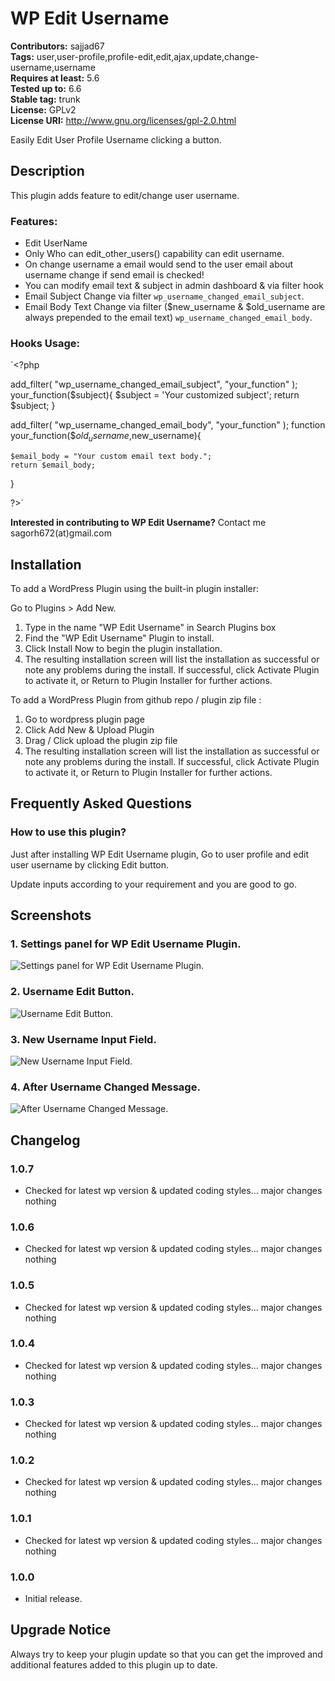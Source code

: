 # WP Edit Username

**Contributors:** sajjad67 \
**Tags:** user,user-profile,profile-edit,edit,ajax,update,change-username,username \
**Requires at least:** 5.6 \
**Tested up to:** 6.6 \
**Stable tag:** trunk \
**License:** GPLv2 \
**License URI:** http://www.gnu.org/licenses/gpl-2.0.html

Easily Edit User Profile Username clicking a button.

## Description

This plugin adds feature to edit/change user username.

### Features:

- Edit UserName
- Only Who can edit_other_users() capability can edit username.
- On change username a email would send to the user email about username change if send email is checked!
- You can modify email text & subject in admin dashboard & via filter hook
- Email Subject Change via filter `wp_username_changed_email_subject`.
- Email Body Text Change via filter ($new_username & $old_username are always prepended to the email text) `wp_username_changed_email_body`.
### Hooks Usage:

`<?php

add_filter( "wp_username_changed_email_subject", "your_function" );
your_function($subject){
	$subject = 'Your customized subject';
	return $subject;
}

add_filter( "wp_username_changed_email_body", "your_function" );
function your_function($$old_username,$new_username){
	
	$email_body = "Your custom email text body.";
	return $email_body;
}

?>`

**Interested in contributing to WP Edit Username?**
Contact me sagorh672(at)gmail.com

## Installation

To add a WordPress Plugin using the built-in plugin installer:

Go to Plugins > Add New.

1. Type in the name "WP Edit Username" in Search Plugins box
2. Find the "WP Edit Username" Plugin to install.
3. Click Install Now to begin the plugin installation.
4. The resulting installation screen will list the installation as successful or note any problems during the install.
If successful, click Activate Plugin to activate it, or Return to Plugin Installer for further actions.

To add a WordPress Plugin from github repo / plugin zip file :
1. Go to wordpress plugin page
2. Click Add New & Upload Plugin
3. Drag / Click upload the plugin zip file
4. The resulting installation screen will list the installation as successful or note any problems during the install.
If successful, click Activate Plugin to activate it, or Return to Plugin Installer for further actions.

## Frequently Asked Questions

### How to use this plugin?

Just after installing WP Edit Username plugin, Go to user profile and edit user username by clicking Edit button.

Update inputs according to your requirement and you are good to go.

## Screenshots

### 1. Settings panel for WP Edit Username Plugin.

![Settings panel for WP Edit Username Plugin.](https://ps.w.org/wp-edit-username/assets/screenshot-1.png)

### 2. Username Edit Button.

![Username Edit Button.](https://ps.w.org/wp-edit-username/assets/screenshot-2.png)

### 3. New Username Input Field.

![New Username Input Field.](https://ps.w.org/wp-edit-username/assets/screenshot-3.png)

### 4. After Username Changed Message.

![After Username Changed Message.](https://ps.w.org/wp-edit-username/assets/screenshot-4.png)


## Changelog

### 1.0.7

- Checked for latest wp version & updated coding styles... major changes nothing

### 1.0.6

- Checked for latest wp version & updated coding styles... major changes nothing

### 1.0.5

- Checked for latest wp version & updated coding styles... major changes nothing

### 1.0.4

- Checked for latest wp version & updated coding styles... major changes nothing

### 1.0.3

- Checked for latest wp version & updated coding styles... major changes nothing
### 1.0.2

- Checked for latest wp version & updated coding styles... major changes nothing
### 1.0.1

- Checked for latest wp version & updated coding styles... major changes nothing
### 1.0.0

- Initial release.

## Upgrade Notice

Always try to keep your plugin update so that you can get the improved and additional features added to this plugin up to date.
